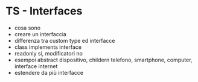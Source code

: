 # TS - Interfaces

- cosa sono
- creare un interfaccia
- differenza tra custom type ed interfacce
- class implements interface
- readonly si, modificatori no
- esempoi abstract dispositivo, childern telefono, smartphone, computer, interface internet
- estendere da più interfacce